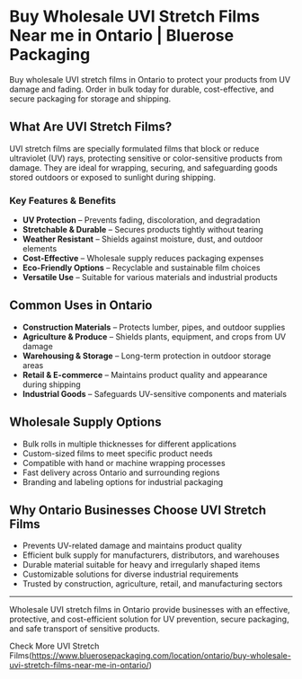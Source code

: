 # Buy Wholesale UVI Stretch Films Near me in Ontario | Bluerose Packaging

Buy wholesale UVI stretch films in Ontario to protect your products from UV damage and fading. Order in bulk today for durable, cost-effective, and secure packaging for storage and shipping.

## What Are UVI Stretch Films?

UVI stretch films are specially formulated films that block or reduce ultraviolet (UV) rays, protecting sensitive or color-sensitive products from damage. They are ideal for wrapping, securing, and safeguarding goods stored outdoors or exposed to sunlight during shipping.

### Key Features & Benefits

- **UV Protection** – Prevents fading, discoloration, and degradation  
- **Stretchable & Durable** – Secures products tightly without tearing  
- **Weather Resistant** – Shields against moisture, dust, and outdoor elements  
- **Cost-Effective** – Wholesale supply reduces packaging expenses  
- **Eco-Friendly Options** – Recyclable and sustainable film choices  
- **Versatile Use** – Suitable for various materials and industrial products  

## Common Uses in Ontario

- **Construction Materials** – Protects lumber, pipes, and outdoor supplies  
- **Agriculture & Produce** – Shields plants, equipment, and crops from UV damage  
- **Warehousing & Storage** – Long-term protection in outdoor storage areas  
- **Retail & E-commerce** – Maintains product quality and appearance during shipping  
- **Industrial Goods** – Safeguards UV-sensitive components and materials  

## Wholesale Supply Options

- Bulk rolls in multiple thicknesses for different applications  
- Custom-sized films to meet specific product needs  
- Compatible with hand or machine wrapping processes  
- Fast delivery across Ontario and surrounding regions  
- Branding and labeling options for industrial packaging  

## Why Ontario Businesses Choose UVI Stretch Films

- Prevents UV-related damage and maintains product quality  
- Efficient bulk supply for manufacturers, distributors, and warehouses  
- Durable material suitable for heavy and irregularly shaped items  
- Customizable solutions for diverse industrial requirements  
- Trusted by construction, agriculture, retail, and manufacturing sectors  

---

Wholesale UVI stretch films in Ontario provide businesses with an effective, protective, and cost-efficient solution for UV prevention, secure packaging, and safe transport of sensitive products.

Check More UVI Stretch Films(https://www.bluerosepackaging.com/location/ontario/buy-wholesale-uvi-stretch-films-near-me-in-ontario/)
